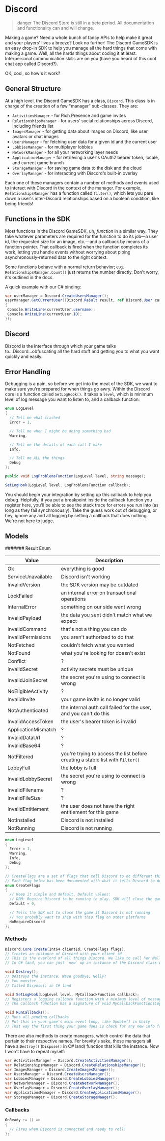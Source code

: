 # Discord

> danger
> The Discord Store is still in a beta period. All documentation and functionality can and will change.

Making a game? Need a whole bunch of fancy APIs to help make it great and your players' lives a breeze? Look no further! The Discord GameSDK is an easy drop-in SDK to help you manage all the hard things that come with making a game. Well, all the hards things about coding it at least. Interpersonal communication skills are on you (have you heard of this cool chat app called Discord?).

OK, cool, so how's it work?

## General Structure

At a high level, the Discord GameSDK has a class, `Discord`. This class is in charge of the creation of a few "manager" sub-classes. They are:

- `ActivitiesManager` - for Rich Presence and game invites
- `RelationshipsManager` - for users' social relationships across Discord, including friends list
- `ImagesManager` - for getting data about images on Discord, like user avatars or chat images
- `UsersManager` - for fetching user data for a given id and the current user
- `LobbiesManager` - for multiplayer lobbies
- `NetworkManager` - for all your networking layer needs
- `ApplicationManager` - for retrieving a user's OAuth2 bearer token, locale, and current game branch
- `StorageManager` - for saving game data to the disk and the cloud
- `OverlayManager` - for interacting with Discord's built-in overlay

Each one of these managers contain a number of methods and events used to interact with Discord in the context of the manager. For example, `RelationshipsManager` has a function called `filter()`, which lets you pare down a user's inter-Discord relationships based on a boolean condition, like being friends!

## Functions in the SDK

Most functions in the Discord GameSDK, uh, _function_ in a similar way. They take whatever parameters are required for the function to do its job—a user id, the requested size for an image, etc.—and a callback by means of a function pointer. That callback is fired when the function completes its work, letting you handle events without worrying about piping asynchronously-returned data to the right context.

Some functions behave with a normal return behavior; e.g. `RelationshipsManager.Count()` just returns the number directly. Don't worry, it's outlined in the docs.

A quick example with our C# binding:

```c#
var userManager = Discord.CreateUsersManager();
userManager.GetCurrentUser((Discord.Result result, ref Discord.User currentUser) =>
{
 Console.WriteLine(currentUser.username);
 Console.WriteLine(currentUser.ID);
});
```

## Discord

Discord is the interface through which your game talks to...Discord...obfuscating all the hard stuff and getting you to what you want quickly and easily.

## Error Handling

Debugging is a pain, so before we get into the meat of the SDK, we want to make sure you're prepared for when things go awry. Within the Discord core is a function called `SetLogHook()`. It takes a `level`, which is minimum level of log message you want to listen to, and a callback function:

```cs
enum LogLevel
{
  // Tell me what crashed
  Error = 1,

  // Tell me when I might be doing something bad
  Warning,

  // Tell me the details of each call I make
  Info,

  // Tell me ALL the things
  Debug
};

public void LogProblemsFunction(LogLevel level, string message);

SetLogHook(LogLevel level, LogProblemsFunction callback);
```

You should begin your integration by setting up this callback to help you debug. Helpfully, if you put a breakpoint inside the callback function you register here, you'll be able to see the stack trace for errors you run into (as long as they fail synchronously). Take the guess work out of debugging, or hey, ignore any and all logging by setting a callback that does nothing. We're not here to judge.

## Models

####### Result Enum

| Value               | Description                                                                    |
| ------------------- | ------------------------------------------------------------------------------ |
| Ok                  | everything is good                                                             |
| ServiceUnavailable  | Discord isn't working                                                          |
| InvalidVersion      | the SDK version may be outdated                                                |
| LockFailed          | an internal error on transactional operations                                  |
| InternalError       | something on our side went wrong                                               |
| InvalidPayload      | the data you sent didn't match what we expect                                  |
| InvalidCommand      | that's not a thing you can do                                                  |
| InvalidPermissions  | you aren't authorized to do that                                               |
| NotFetched          | couldn't fetch what you wanted                                                 |
| NotFound            | what you're looking for doesn't exist                                          |
| Conflict            | ?                                                                              |
| InvalidSecret       | activity secrets must be unique                                                |
| InvalidJoinSecret   | the secret you're using to connect is wrong                                    |
| NoEligibleActivity  | ?                                                                              |
| InvalidInvite       | your game invite is no longer valid                                            |
| NotAuthenticated    | the internal auth call failed for the user, and you can't do this              |
| InvalidAccessToken  | the user's bearer token is invalid                                             |
| ApplicationMismatch | ?                                                                              |
| InvalidDataUrl      | ?                                                                              |
| InvalidBase64       | ?                                                                              |
| NotFiltered         | you're trying to access the list before creating a stable list with `Filter()` |
| LobbyFull           | the lobby is full                                                              |
| InvalidLobbySecret  | the secret you're using to connect is wrong                                    |
| InvalidFilename     | ?                                                                              |
| InvalidFileSize     | ?                                                                              |
| InvalidEntitlement  | the user does not have the right entitlement for this game                     |
| NotInstalled        | Discord is not installed                                                       |
| NotRunning          | Discord is not running                                                         |

```cs
enum LogLevel
{
  Error = 1,
  Warning,
  Info,
  Debug
};

// CreateFlags are a set of flags that tell Discord to do different things on initialization
// Each flag below has been documented with what it tells Discord to do
enum CreateFlags
{
  // Keep it simple and default. Default values:
  // DRM: Require Discord to be running to play. SDK will close the game, open Discord, and then relaunch the game
  Default = 0,

  // Tells the SDK not to close the game if Discord is not running
  // You probably want to ship with this flag on other platforms
  NoRequireDiscord
};
```

### Methods

```cs
Discord.Core Create(Int64 clientId, CreateFlags flags);
// Creates an instance of Discord with your client id
// This is the overlord of all things Discord. We like to call her Nelly
// In C# land, you can just `new` up an instance of the Discord class with these parameters

void Destroy();
// Destroys the instance. Wave goodbye, Nelly!
// You monster.
// Called Dispose() in C# land

void SetLogHook(LogLevel level, MyCallbackFunction callback);
// Registers a logging callback function with a minimum level of message to receive
// The callback function has a signature of void MyCallbackFunction(LogLevel level, string message)

void RunCallbacks();
// Runs all pending callbacks
// Put this in your game's main event loop, like Update() in Unity
// That way the first thing your game does is check for any new info from Discord
```

There are also methods to create managers, which control the data that pertain to their respective names. For brevity's sake, these managers all have a `Destroy()` (`Dispose()` in C# land) function that kills the instance. Now I won't have to repeat myself:

```cs
var ActivitiesManager = Discord.CreateActivitiesManager();
var RelationshipsManager = Discord.CreateRelationshipsManager();
var ImagesManager = Discord.CreateImagesManager();
var UsersManager = Discord.CreateUsersManager();
var LobbiesManager = Discord.CreateLobbiesManager();
var NetworkManager = Discord.CreateNetworkManager();
var OverlayManager = Discord.CreateOverlayManager();
var ApplicationsManager = Discord.CreateApplicationsManager();
var StorageManager = Discord.CreateStorageMaager();
```

### Callbacks

```cs
OnReady += () =>
{
  // Fires when Discord is connected and ready to roll!
};
```
